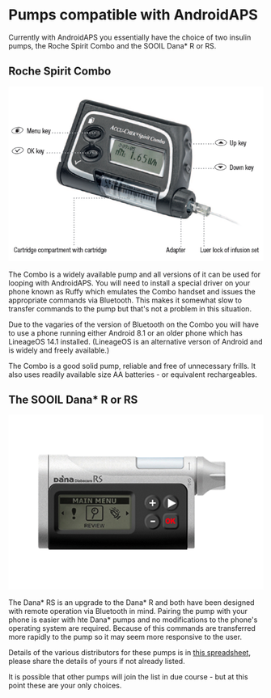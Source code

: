 # Pumps compatible with AndroidAPS

Currently with AndroidAPS you essentially have the choice of two insulin pumps, the Roche Spirit Combo and the SOOIL Dana* R or RS. 

## Roche Spirit Combo

![](../images/combo_pump.png)

The Combo is a widely available pump and all versions of it can be used for looping with AndroidAPS. You will need to install a special driver on your phone known as Ruffy which emulates the Combo handset and issues the appropriate commands via Bluetooth. This makes it somewhat slow to transfer commands to the pump but that's not a problem in this situation.

Due to the vagaries of the version of Bluetooth on the Combo you will have to use a phone running either Android 8.1 or an older phone which has LineageOS 14.1 installed. (LineageOS is an alternative verson of Android and is widely and freely available.)

The Combo is a good solid pump, reliable and free of unnecessary frills. It also uses readily available size AA batteries - or equivalent rechargeables.



## The SOOIL Dana* R or RS

![](../images/Dana_RS_pump.png)

The Dana* RS is an upgrade to the Dana* R and both have been designed with remote operation via Bluetooth in mind. Pairing the pump with your phone is easier with hte Dana* pumps and no modifications to the phone's operating system are required. Because of this commands are transferred more rapidly to the pump so it may seem more responsive to the user.




Details of the various distributors for these pumps is in [this spreadsheet](https://drive.google.com/open?id=1CRfmmjA-0h_9nkRViP3J9FyflT9eu-a8HeMrhrKzKz0), please share the details of yours if not already listed.


It is possible that other pumps will join the list in due course - but at this point these are your only choices.



